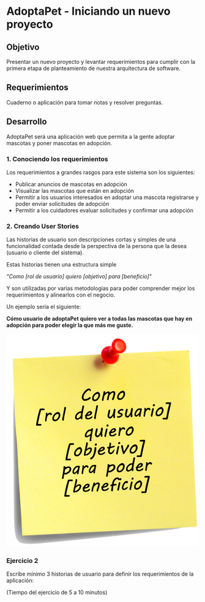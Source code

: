 # AdoptaPet - Iniciando un nuevo proyecto

## Objetivo

Presentar un nuevo proyecto y levantar requerimientos para cumplir con la primera etapa de planteamiento de nuestra arquitectura de software.

## Requerimientos

Cuaderno o aplicación para tomar notas y resolver preguntas.

## Desarrollo

AdoptaPet será una aplicación web que permita a la gente adoptar mascotas y poner mascotas en adopción.

### 1. Conociendo los requerimientos

Los requerimientos a grandes rasgos para este sistema son los siguientes:

- Publicar anuncios de mascotas en adopción
- Visualizar las mascotas que están en adopción
- Permitir a los usuarios interesados en adoptar una mascota registrarse y poder enviar solicitudes de adopción
- Permitir a los cuidadores evaluar solicitudes y confirmar una adopción

### 2. Creando User Stories

Las historias de usuario son descripciones cortas y simples de una funcionalidad contada desde la perspectiva de la persona que la desea (usuario o cliente del sistema). 

Estas historias tienen una estructura simple

*"Como [rol de usuario] quiero [objetivo] para [beneficio]"*

Y son utilizadas por varias metodologías para poder comprender mejor los requerimientos y alinearlos con el negocio.

Un ejemplo sería el siguiente:

**Cómo usuario de adoptaPet quiero ver a todas las mascotas que hay en adopción para poder elegir la que más me guste.**

![img/PostItHistoriaUsuario.png](img/PostItHistoriaUsuario.png)

### Ejercicio 2

Escribe mínimo 3 historias de usuario para definir los requerimientos de la aplicación:

(Tiempo del ejercicio de 5 a 10 minutos)